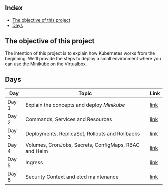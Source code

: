 ## Index

- [The objective of this project](#the-objective-of-this-project)
- [Days](#days)

## The objective of this project

The intention of this project is to explain how Kubernetes works from the beginning. We'll provide the steps to deploy a small environment where you can use the Minikube on the Virtualbox.

## Days

| Day   | Topic                                                 | Link            |
| ----- | ----------------------------------------------------- | --------------- |
| Day 1 | Explain the concepts and deploy _Minikube_            | [link](Day1.md) |
| Day 2 | Commands, Services and Resources                      | [link](Day2.md) |
| Day 3 | Deployments, ReplicaSet, Rollouts and Rollbacks       | [link](Day3.md) |
| Day 4 | Volumes, CronJobs, Secrets, ConfigMaps, RBAC and Helm | [link](Day4.md) |
| Day 5 | Ingress                                               | [link](Day5.md) |
| Day 6 | Security Context and etcd maintenance                 | [link](Day6.md) |

